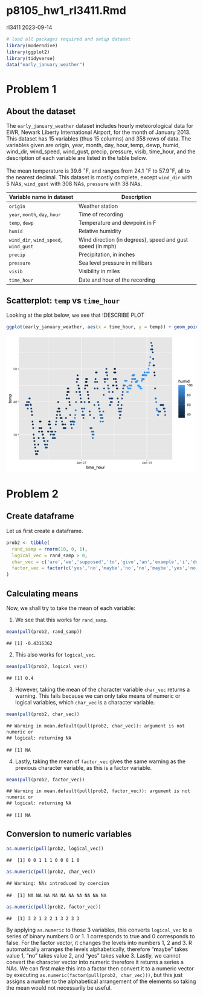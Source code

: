 p8105_hw1_rl3411.Rmd
================
rl3411
2023-09-14

``` r
# load all packages required and setup dataset
library(moderndive) 
library(ggplot2)
library(tidyverse)
data("early_january_weather")
```

# Problem 1

## About the dataset

The `early_january_weather` dataset includes hourly meteorological data
for EWR, Newark Liberty International Airport, for the month of January
2013. This dataset has 15 variables (thus 15 columns) and 358 rows of
data. The variables given are origin, year, month, day, hour, temp,
dewp, humid, wind_dir, wind_speed, wind_gust, precip, pressure, visib,
time_hour, and the description of each variable are listed in the table
below.

The mean temperature is 39.6 $^\circ$F, and ranges from 24.1 $^\circ$F
to 57.9$^\circ$F, all to the nearest decimal. This dataset is mostly
complete, except `wind_dir` with 5 NAs, `wind_gust` with 308 NAs,
`pressure` with 38 NAs.

| Variable name in dataset              | Description                                                |
|---------------------------------------|------------------------------------------------------------|
| `origin`                              | Weather station                                            |
| `year`, `month`, `day`, `hour`        | Time of recording                                          |
| `temp`, `dewp`                        | Temperature and dewpoint in F                              |
| `humid`                               | Relative humidity                                          |
| `wind_dir`, `wind_speed`, `wind_gust` | Wind direction (in degrees), speed and gust speed (in mph) |
| `precip`                              | Precipitation, in inches                                   |
| `pressure`                            | Sea level pressure in millibars                            |
| `visib`                               | Visibility in miles                                        |
| `time_hour`                           | Date and hour of the recording                             |

## Scatterplot: `temp` vs `time_hour`

Looking at the plot below, we see that !DESCRIBE PLOT

``` r
ggplot(early_january_weather, aes(x = time_hour, y = temp)) + geom_point(aes(colour = humid))
```

![](p8105_hw1_rl3411_files/figure-gfm/scatterplot-1.png)<!-- -->

# Problem 2

## Create dataframe

Let us first create a dataframe.

``` r
prob2 <- tibble(
  rand_samp = rnorm(10, 0, 1),
  logical_vec = rand_samp > 0,
  char_vec = c('are','we','supposed','to','give','an','example','i','dont','know'),
  factor_vec = factor(c('yes','no','maybe','no','no','maybe','yes','no','yes','yes'))
)
```

## Calculating means

Now, we shall try to take the mean of each variable:

1.  We see that this works for `rand_samp`.

``` r
mean(pull(prob2, rand_samp))
```

    ## [1] -0.4316362

2.  This also works for `logical_vec`.

``` r
mean(pull(prob2, logical_vec))
```

    ## [1] 0.4

3.  However, taking the mean of the character variable `char_vec`
    returns a warning. This fails because we can only take means of
    numeric or logical variables, which `char_vec` is a character
    variable.

``` r
mean(pull(prob2, char_vec))
```

    ## Warning in mean.default(pull(prob2, char_vec)): argument is not numeric or
    ## logical: returning NA

    ## [1] NA

4.  Lastly, taking the mean of `factor_vec` gives the same warning as
    the previous character variable, as this is a factor variable.

``` r
mean(pull(prob2, factor_vec))
```

    ## Warning in mean.default(pull(prob2, factor_vec)): argument is not numeric or
    ## logical: returning NA

    ## [1] NA

## Conversion to numeric variables

``` r
as.numeric(pull(prob2, logical_vec))
```

    ##  [1] 0 0 1 1 1 0 0 0 1 0

``` r
as.numeric(pull(prob2, char_vec))
```

    ## Warning: NAs introduced by coercion

    ##  [1] NA NA NA NA NA NA NA NA NA NA

``` r
as.numeric(pull(prob2, factor_vec))
```

    ##  [1] 3 2 1 2 2 1 3 2 3 3

By applying `as.numeric` to those 3 variables, this converts
`logical_vec` to a series of binary numbers 0 or 1. 1 corresponds to
true and 0 corresponds to false. For the factor vector, it changes the
levels into numbers 1, 2 and 3. R automatically arranges the levels
alphabetically, therefore “**m**aybe” takes value 1, “**n**o” takes
value 2, and “**y**es” takes value 3. Lastly, we cannot convert the
character vector into numeric therefore it returns a series a NAs. We
can first make this into a factor then convert it to a numeric vector by
executing `as.numeric(factor(pull(prob2, char_vec)))`, but this just
assigns a number to the alphabetical arrangement of the elements so
taking the mean would not necessarily be useful.
